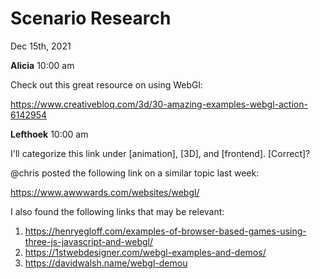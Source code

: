# Scenario Research

Dec 15th, 2021

**Alicia** 10:00 am

Check out this great resource on using WebGl:

https://www.creativebloq.com/3d/30-amazing-examples-webgl-action-6142954

**Lefthoek** 10:00 am

I'll categorize this link under [animation], [3D], and [frontend]. [Correct]?

@chris posted the following link on a similar topic last week:

https://www.awwwards.com/websites/webgl/

I also found the following links that may be relevant:

1. https://henryegloff.com/examples-of-browser-based-games-using-three-js-javascript-and-webgl/
2. https://1stwebdesigner.com/webgl-examples-and-demos/
3. https://davidwalsh.name/webgl-demou
